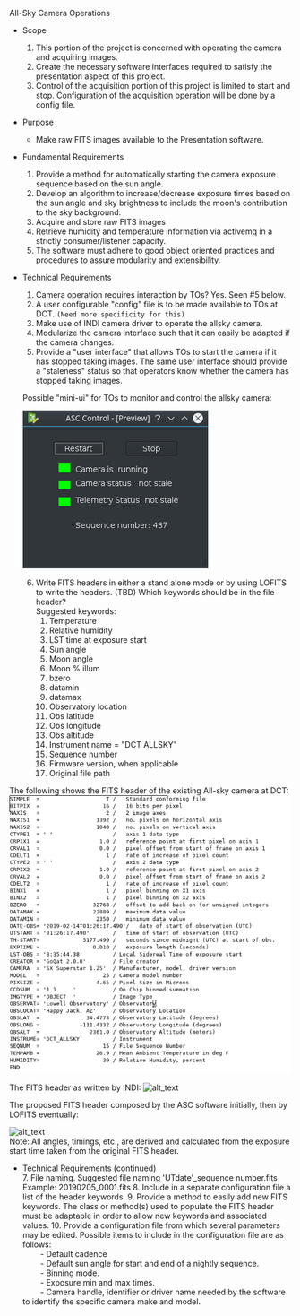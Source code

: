 All-Sky Camera Operations
* Scope
    1. This portion of the project is concerned with operating the camera and acquiring images.
    2. Create the necessary software interfaces required to satisfy the presentation aspect of this project.
    3. Control of the acquisition portion of this project is limited to start and stop. Configuration of the acquisition operation will be done by a config file.

* Purpose
    - Make raw FITS images available to the Presentation software.


* Fundamental Requirements
    1. Provide a method for automatically starting the camera exposure sequence based on the sun angle.
    2. Develop an algorithm to increase/decrease exposure times based on the sun angle and sky brightness to include
the moon's contribution to the sky background.  
    3. Acquire and store raw FITS images
    4. Retrieve humidity and temperature information via activemq in a strictly consumer/listener capacity.
    5. The software must adhere to good object oriented practices and procedures to assure modularity and extensibility.


* Technical Requirements
    1. Camera operation requires interaction by TOs? Yes. Seen #5 below.
    2. A user configurable "config" file is to be made available to TOs at DCT. `(Need more specificity for this)`
    3. Make use of INDI camera driver to operate the allsky camera.
    4. Modularize the camera interface such that it can easily be adapted if the camera changes.
    5. Provide a "user interface" that allows TOs to start the camera if it has stopped taking images. The same user interface should provide a "staleness" status so that operators know whether the camera has stopped taking images.
    
    Possible "mini-ui" for TOs to monitor and control the allsky camera:
    
    ![alt text](https://github.com/LowellObservatory/All-Sky/blob/master/asc_mini_ui.png)
    
    6. Write FITS headers in either a stand alone mode or by using LOFITS to write the headers. (TBD) Which keywords should be in the file header?\
    Suggested keywords:                                                                                                                       
        1. Temperature
        2. Relative humidity
        3. LST time at exposure start
        4. Sun angle
        5. Moon angle
        6. Moon % illum
        7. bzero
        8. datamin
        9. datamax
        10. Observatory location
        11. Obs latitude
        12. Obs longitude
        13. Obs altitude
        14. Instrument name = "DCT ALLSKY"
        15. Sequence number
        16. Firmware version, when applicable
        17. Original file path
        
        
        
        
 The following shows the FITS header of the existing All-sky camera at DCT:
 ![alt_text](https://github.com/LowellObservatory/All-Sky/blob/master/header.png)
 
 The FITS header as written by INDI:
 ![alt_text](https://github.com/LowellObservatory/All-Sky/blob/master/indihdr.png)
 
 The proposed FITS header composed by the ASC software initially, then by LOFITS eventually:
 
 ![alt_text](https://github.com/LowellObservatory/All-Sky/blob/master/prophdr.png)\
Note: All angles, timings, etc., are derived and calculated from the exposure start time taken from the original FITS header.
 
* Technical Requirements (continued)                                    
    7. File naming. Suggested file naming 'UTdate'_sequence number.fits\
       Example: 20190205_0001.fits
    8. Include in a separate configuration file a list of the header keywords.
    9. Provide a method to easily add new FITS keywords. The class or method(s) used to populate the FITS header must be adaptable in order to allow new keywords and associated values.
    10. Provide a configuration file from which several parameters may be edited.  Possible items to include in the
    configuration file are as follows:                                        
       &nbsp; &nbsp; &nbsp; &nbsp; - Default cadence    
       &nbsp; &nbsp; &nbsp; &nbsp; - Default sun angle for start and end of a nightly sequence.    
       &nbsp; &nbsp; &nbsp; &nbsp; - Binning mode.    
       &nbsp; &nbsp; &nbsp; &nbsp; - Exposure min and max times.   
       &nbsp; &nbsp; &nbsp; &nbsp; - Camera handle, identifier or driver name needed by the software to identify the specific
                                     camera make and model.
                                                                         

      

    
    
